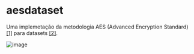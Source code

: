 # aesdataset
Uma implemetação da metodologia AES (Advanced Encryption Standard) [[1]](https://fr.wikipedia.org/wiki/Advanced_Encryption_Standard) para datasets [[2]](https://en.wikipedia.org/wiki/Data_set).

![image](https://github.com/CllsPy/Three-ai/assets/96326019/f18e51cf-0d65-45a0-9e55-2f7af2015149)

